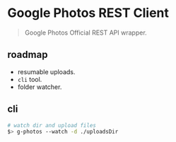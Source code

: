 # Google Photos REST Client

>Google Photos Official REST API wrapper.

## roadmap

- resumable uploads.
- `cli` tool.
- folder watcher.

## cli

```bash
# watch dir and upload files
$> g-photos --watch -d ./uploadsDir
```